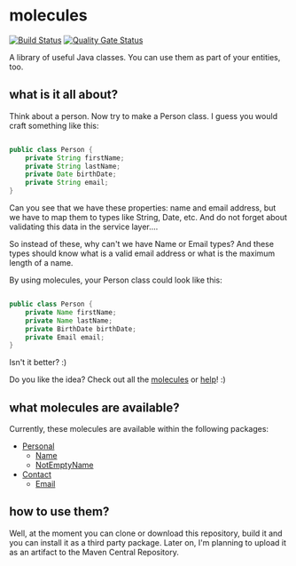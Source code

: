 # molecules  

[![Build Status](https://travis-ci.com/floppylab/molecules.svg?branch=master)](https://travis-ci.com/floppylab/molecules) 
[![Quality Gate Status](https://sonarcloud.io/api/project_badges/measure?project=com.floppylab%3Amolecules&metric=alert_status)](https://sonarcloud.io/dashboard?id=com.floppylab%3Amolecules)

A library of useful Java classes. You can use them as part of your entities, too.

## what is it all about?

Think about a person. Now try to make a Person class. I guess you would craft something like this:

```java

public class Person {
    private String firstName;
    private String lastName;
    private Date birthDate;
    private String email;    
}

```

Can you see that we have these properties: name and email address, but we have to map them to types like String, Date, etc.
And do not forget about validating this data in the service layer....

So instead of these, why can't we have Name or Email types? And these types should know what is a valid email address or what is the maximum length of a name.

By using molecules, your Person class could look like this:

```java

public class Person {
    private Name firstName;
    private Name lastName;
    private BirthDate birthDate;
    private Email email;    
}

```
Isn't it better? :)

Do you like the idea? Check out all the [molecules](#what-molecules-are-available) or [help](CONTRIBUTING.md)! :)

## what molecules are available?

Currently, these molecules are available within the following packages:

* [Personal](src/main/java/com/floppylab/molecules/personal)
  * [Name](src/main/java/com/floppylab/molecules/personal#name)
  * [NotEmptyName](src/main/java/com/floppylab/molecules/personal#notemptyname)
* [Contact](src/main/java/com/floppylab/molecules/contact)
  * [Email](src/main/java/com/floppylab/molecules/contact#email)
  
## how to use them?

Well, at the moment you can clone or download this repository, build it and you can install it as a third party package.
Later on, I'm planning to upload it as an artifact to the Maven Central Repository.
